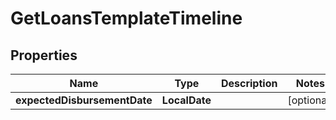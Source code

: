 

# GetLoansTemplateTimeline


## Properties

| Name | Type | Description | Notes |
|------------ | ------------- | ------------- | -------------|
|**expectedDisbursementDate** | **LocalDate** |  |  [optional] |



